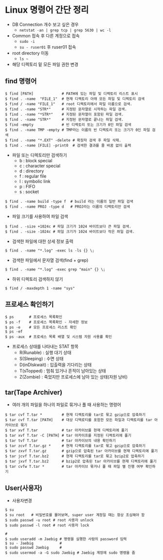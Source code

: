 # Linux 명령어 간단 정리
- DB Connection 개수 보고 싶은 경우
  - `netstat -an | grep tcp | grep 5630 | wc -l`
- Common 접속 후 다른 계정으로 접속
  - `sudo -i`
  - `su - ruser01` 후 ruser01 접속
- root directory 이동
  - `ls ~` 
- 해당 디렉토리 밑 모든 파일 권한 변경

## find 명령어
~~~linux
$ find [PATH]             # PATH에 있는 파일 및 디렉토리 리스트 표시
$ find . -name  "FILE_1"  # 현재 디렉토리 아래 모든 파일 및 디렉토리 검색
$ find / -name "FILE_1"   # root 디렉토리에서 파일 이름으로 검색.
$ find . -name "STR*"     # 지정된 문자열로 시작하는 파일 검색.
$ find . -name "*STR*"    # 지정된 문자열이 포함된 파일 검색. 
$ find . -name "STR*"     # 지정된 문자열로 끝나는 파일 검색.
$ find -empty             # 빈 디렉토리 또는 크기가 0인 파일 검색
$ find . -name TMP -empty # TMP라는 이름의 빈 디렉토리 또는 크기가 0인 파일 검색
$ find . -name "*.EXT" -delete # 확장자 검색 후 파일 삭제.
$ find . -name [FILE] -print0  # 검색한 결과를 줄 바꿈 없이 출력
~~~
- 파일 또는 디렉토리만 검색하기
  - b : block special
  - c : character special
  - d : directory
  - f : regular file
  - l : symbolic link
  - p : FIFO
  - s : socket
~~~linux 
$ find . -name build -type f  # build 라는 이름의 일반 파일 검색
$ find . -name PROJ -type d   # PROJ라는 이름의 디렉토리만 검색
~~~
- 파일 크기를 사용하여 파일 검색
~~~linux
$ find . -size +1024c # 파일 크기가 1024 바이트보다 큰 파일 검색.
$ find . -size -1024c # 파일 크기가 1024 바이트보다 작은 파일 검색.
~~~
- 검색한 파일에 대한 상세 정보 출력
~~~linux
$ find . -name "*.log" -exec ls -ls {} \;
~~~
- 검색한 파일에서 문자열 검색(find + grep)
~~~linux
$ find . -name "*.log" -exec grep "main" {} \;
~~~
- 하위 디렉토리 검색하지 않기
~~~linux
$ find / -maxdepth 1 -name "sys"
~~~

## 프로세스 확인하기
~~~linux
$ ps       # 프로세스 목록확인
$ ps -f    # 프로세스 목록확인 - 자세한 정보
$ ps -e    # 모든 프로세스 리스트 확인
$ ps -ef   
$ ps -aux  # 프로세스 목록 배열 및 시스템 자원 사용률 확인
~~~
- 프로세스 상태를 나타내는 STAT 항목
  - R(Runable) : 실행 대기 상태
  - S(Sleeping) : 수면 상태
  - D(inDlskwait) : 입출력을 기다리는 상태
  - T(sTopped) : 멈춰 있거나 흔적이 남아있는 상태
  - Z(Zombie) : 죽었지만 프로세스에 남아 있는 상태(자원 낭비)

## tar(Tape Archiver)
- 여러 개의 파일을 하나의 파일로 묶거나 풀 때 사용하는 명령어
~~~linux
$ tar cvf T.tar *         # 현재 디렉토리를 tar로 묶고 gzip으로 압축하기
$ tar cvf T.tar [PATH]    # 대상 디텍로티를 포함한 모든 파일과 디렉토리를 tar 아카이브로 묶기
$ tar xvf T.tar           # tar 아카이브를 현재 디렉토리에 풀기
$ tar xvf T.tar -C [PATH] # tar 아카이프를 지정된 디렉토리에 풀기
$ tar tvf T.tar           # tar 아카이브의 내용 확인하기
$ tar zcvf T.tar.gz *     # 현재 디렉토리를 tar로 묶고 gzip으로 압축하기
$ tar zxvf T.tar.gz       # gzip으로 압축된 tar 아카이브를 현재 디렉토리에 풀기
$ tar jcvf T.tar.bz2      # 현재 디렉토리를 tar로 묶고 bzip2로 압축하기
$ tar jxvf T.tar.bz2      # bzip2로 압축된 tar 아카이브를 현재 디렉토리에 풀기
$ tar cvfw T.tar *        # tar 아카이브 묶거나 풀 때 파일 별 진행 여부 확인하기
~~~

## User(사용자)
- 사용자변경
~~~linux
$ su
$ su root   # 비밀번호를 물어보며, super user 계정일 때는 항상 조심해야 함
$ sudo passwd -u root # root 사용자 unlock
$ sudo passwd -l root # root 사용자 lock

# 
$ sudo useradd -m Jaebig # 명령을 실행한 사람의 password 임력
$ su - Jaebig            #  
$ sudo passwd Jaebig     # 
$ sudo usermod -a -G sudo Jaebig # Jaebig 계정에 sudo 명령을 줌 
~~~